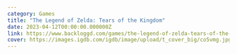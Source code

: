 ```yaml
---
category: Games
title: "The Legend of Zelda: Tears of the Kingdom"
date: 2023-04-12T00:00:00.000000Z
link: https://www.backloggd.com/games/the-legend-of-zelda-tears-of-the-kingdom/
cover: https://images.igdb.com/igdb/image/upload/t_cover_big/co5vmg.jpg
---
```

